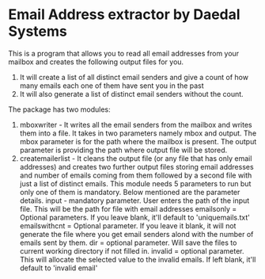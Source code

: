 # Email Address extractor by Daedal Systems

This is a program that allows you to read all email addresses from your mailbox and creates the following output files for you.
1. It will create a list of all distinct email senders and give a count of how many emails each one of them have sent you in the past
2. It will also generate a list of distinct email senders without the count. 

The package has two modules:
1. mboxwriter - It writes all the email senders from the mailbox and writes them into a file. It takes in two parameters namely mbox and output. The mbox parameter is for the path where the mailbox is present. The output parameter is providing the path where output file will be stored.
2. createmailerlist - It cleans the output file (or any file that has only email addresses) and creates two further output files storing email addresses and number of emails coming from them followed by a second file with just a list of distinct emails. This module needs 5 parameters to run but only one of them is mandatory. Below mentioned are the parameter details.
input - mandatory parameter. User enters the path of the input file. This will be the path for file with email addresses
emailsonly = Optional parameters. If you leave blank, it'll default to 'uniquemails.txt'
emailswithcnt = Optional parameter. If you leave it blank, it will not generate the file where you get email senders alond with the number of emails sent by them.
dir = optional parameter. Will save the files to current working directory if not filled in.
invalid = optional parameter. This will allocate the selected value to the invalid emails. If left blank, it'll default to 'invalid email'


